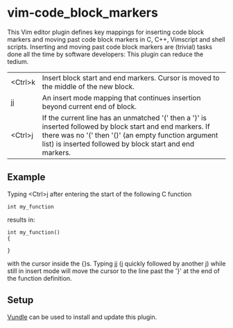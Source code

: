 vim-code_block_markers
======================

This Vim editor plugin defines key mappings for inserting code block markers and moving past code block markers in C, C++, Vimscript and shell scripts. Inserting and moving past code block markers are (trivial) tasks done all the time by software developers: This plugin can reduce the tedium.

<table>
<tr>
<td>&lt;Ctrl&gt;k</td>
<td>Insert block start and end markers. Cursor is moved to the middle of the new block.
</tr>

<tr>
<td>jj</td>
<td>An insert mode mapping that continues insertion beyond current end of block.
</tr>

<tr>
<td>&lt;Ctrl&gt;j</td>
<td>If the current line has an unmatched '(' then a ')' is inserted followed by block start and end markers. If there was no '(' then '()' (an empty function argument list) is inserted followed by block start and end markers.
</tr>
</table>


Example
-------
Typing &lt;Ctrl&gt;j after entering the start of the following C function
```
int my_function
```
results in:
```
int my_function()
{

}
```
with the cursor inside the {}s. Typing jj (j quickly followed by another j) while still in insert mode will move the cursor to the line past the '}' at the end of the function definition.


Setup
-----
[Vundle](https://github.com/gmarik/vundle) can be used to install and update this plugin.
